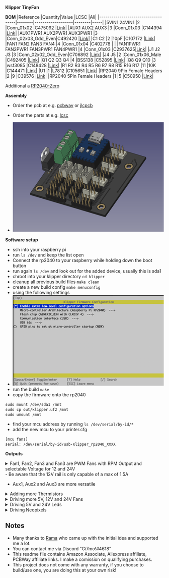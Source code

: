**Klipper TinyFan**

**BOM**
|Reference                           |Quantity|Value              |LCSC    |Ali|
|------------------------------------|--------|-------------------|--------|-----|
|5VIN1 24VIN1                        |2       |Conn_01x02         |C475092 |[Link](https://s.click.aliexpress.com/e/_DC1TC2L)|
|AUX1 AUX2 AUX3                      |3       |Conn_01x03         |C144394 |[Link](https://s.click.aliexpress.com/e/_DkPEayP)|
|AUX1PWR1 AUX2PWR1 AUX3PWR1          |3       |Conn_02x03_Odd_Even|C492420 |[Link](https://s.click.aliexpress.com/e/_DDO0FkL)|
|C1 C2                               |2       |10pF               |C107172 |[Link](https://s.click.aliexpress.com/e/_DkweKyn)|
|FAN1 FAN2 FAN3 FAN4                 |4       |Conn_01x04         |C402778 |   |
|FAN1PWR1 FAN2PWR1 FAN3PWR1 FAN4PWR1 |4       |Conn_01x03         |C2937625|[Link](https://s.click.aliexpress.com/e/_DDO0FkL)|
|J1 J2 J3                            |3       |Conn_02x02_Odd_Even|C706892 |[Link](https://s.click.aliexpress.com/e/_DDO0FkL)|
|J4 J5                               |2       |Conn_01x06_Male    |C492405 |[Link](https://s.click.aliexpress.com/e/_DDO0FkL)|
|Q1 Q2 Q3 Q4                         |4       |BSS138             |C52895  |[Link](https://s.click.aliexpress.com/e/_DF4Oc0f)|
|Q8 Q9 Q10                           |3       |wsf3085            |C148428 |[Link](https://s.click.aliexpress.com/e/_DlBoAQT)|
|R1 R2 R3 R4 R5 R6 R7 R8 R15 R16 R17 |11      |10K                |C144471 |[Link](https://s.click.aliexpress.com/e/_Ddns0gR)|
|U1                                  |1       |L7812              |C105651 |[Link](https://s.click.aliexpress.com/e/_DdftV8F)|
|RP2040 9Pin Female Headers          |2       |9                  |C39576  |[Link](https://s.click.aliexpress.com/e/_DdUyVnt)|
|RP2040 5Pin Female Headers          |1       |5                  |C50950  |[Link](https://s.click.aliexpress.com/e/_DFuppTv)|

Additional a [RP2040-Zero](https://s.click.aliexpress.com/e/_DFCoOxH)

**Assembly**
- Order the pcb at e.g. [pcbway](https://www.pcbway.com/project/shareproject/Voron_TinyFan_Adapter_1928b94a.html) or [jlcpcb](https://jlcpcb.com/)
- Order the parts at e.g. [lcsc](https://www.lcsc.com/)

- ![PCB](Images/PCB.png)

**Software setup**

- ssh into your raspberry pi
- run `ls /dev` and keep the list open
- Connect the rp2040 to your raspberry while holding down the boot button
- run again `ls /dev` and look out for the added device, usually this is sda1
- chroot into your klipper directory `cd klipper`
- cleanup all previous build files `make clean`
- create a new build config `make menuconfig`
- using the following settings
- ![klipper](Images/klipper.png)
- run the build `make`
- copy the firmware onto the rp2040
```
sudo mount /dev/sda1 /mnt
sudo cp out/klipper.uf2 /mnt
sudo umount /mnt
```
- find your mcu address by running `ls /dev/serial/by-id/*`
- add the new mcu to your printer.cfg
```
[mcu fans]
serial: /dev/serial/by-id/usb-Klipper_rp2040_XXXX
```


**Outputs**
<details>
  <summary>
    Fan1, Fan2, Fan3 and Fan3 are PWM Fans with RPM Output and selectable Voltage for 12 and 24V
  </summary>

```
[fan_generic rp2040_fan1]
pin: fans:gpio0
tachometer_pin: ^fans:gpio7
hardware_pwm: true
cycle_time: 0.00004

[fan_generic rp2040_fan2]
pin: fans:gpio1
tachometer_pin: ^fans:gpio8
hardware_pwm: true
cycle_time: 0.00004

[fan_generic rp2040_fan2]
pin: fans:gpio2
tachometer_pin: ^fans:gpio9
hardware_pwm: true
cycle_time: 0.00004

[fan_generic rp2040_fan3]
pin: fans:gpio3
tachometer_pin: ^fans:gpio10
hardware_pwm: true
cycle_time: 0.00004
```
</details>
    - Be aware that the 12V rail is only capable of a max of 1.5A

- Aux1, Aux2 and Aux3 are more versatile
<details>
    <summary>Adding more Thermistors</summary>

![AUX1_THERMISTOR](Images/AUX1_THERMISTOR.png)

```
[temperature_sensor aux1]
sensor_type: NTC 100K beta 3950
sensor_pin: fans:gpio26
```
</details>

<details>
    <summary>Driving more 5V, 12V and 24V Fans</summary>

![AUX1_FAN_MOSFET](Images/AUX1_FAN_MOSFET.png)

Be aware that the 12V rail is only capable of a max of 1.5A

```
[fan_generic rp2040_aux1]
pin: fans:gpio4
hardware_pwm: true
cycle_time: 0.00004

[fan_generic rp2040_aux2]
pin: fans:gpio5
hardware_pwm: true
cycle_time: 0.00004

[fan_generic rp2040_aux2]
pin: fans:gpio6
hardware_pwm: true
cycle_time: 0.00004
```
</details>

<details>
    <summary>Driving 5V and 24V Leds</summary>

![AUX1_FAN_MOSFET](Images/AUX1_LEDS.png)

```
[output_pin aux1_light]
pin: fans:gpio4
pwm:true
shutdown_value: 0
value:0
cycle_time: 0.01

[output_pin aux2_light]
pin: fans:gpio5
pwm:true
shutdown_value: 0
value:0
cycle_time: 0.01

[output_pin aux3_light]
pin: fans:gpio6
pwm:true
shutdown_value: 0
value:0
cycle_time: 0.01


```
</details>

<details>
    <summary>Driving Neopixels</summary>

![AUX1_NEOPIXEL](Images/AUX1_NEOPIXEL.png)

```
[neopixel fan_neopixels]
pin: fans:gpio26
chain_count: 18
```
</details>

## Notes
- Many thanks to [Rama](https://github.com/Ramalama2) who came up with the initial idea and supported me a lot.
- You can contact me via Discord "Gi7mo!#4618"
- This readme file contains Amazon Associate, Aliexpress affiliate, PCBWay affiliate links. I make a comission on qualifying purchases.
- This project does not come with any warranty, if you choose to build/use one, you are doing this at your own risk!
